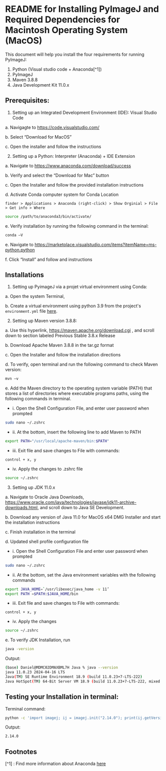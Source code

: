  # README for Installing PyImageJ and Required Dependencies for Macintosh Operating System (MacOS) 
  
This document will help you install the four requirements for running PyImageJ: 

1. Python (Visual studio code + Anaconda[^1]) 
2. PyImageJ 
3. Maven 3.8.8 
4. Java Development Kit 11.0.x 

 
## Prerequisites:  

1. Setting up an Integrated Development Environment (IDE): Visual Studio Code 

a. Navigagte to https://code.visualstudio.com/

b. Select “Download for MacOS”

c. Open the installer and follow the instructions 
 


2. Setting up a Python:  Interpreter (Anaconda) + IDE Extension  

a. Navigate to https://www.anaconda.com/download/success  

b. Verify and select the “Download for Mac” button  


c. Open the Installer and follow the provided installation instructions  

d. Activate Conda  computer system for Conda Location
```text
finder > Applications > Anaconda (right-click) > Show Orginial > File > Get info > Where
```

```bash
source /path/to/anaconda3/bin/activate/
```

e. Verify installation by running the following command in the terminal:  

```bash 
conda –V 
```

e. Navigate to https://marketplace.visualstudio.com/items?itemName=ms-python.python 

f. Click “Install” and follow and instructions  
 


## Installations 

1. Setting up PyimageJ via a projet virtual environment using Conda: 

a. Open the system Terminal, 

b. Create a virtual environment using python 3.9 from the project's `environment.yml` file [here](/env/environment_setup.md).
 

2. Setting up Maven version 3.8.8:

a. Use this hyperlink, https://maven.apache.org/download.cgi , and scroll down to section labeled Previous Stable 3.8.x Release 

b. Download Apache Maven 3.8.8 in the tar.gz format  

c. Open the Installer and follow the installation directions 

d. To verify, open terminal and run the following command to check Maven version: 
```bash 
mvn –v
```
e. Add the Maven directory to the operating system variable (PATH) that stores a list of directories where executable programs paths, using the following commands in terminal.  
- i. Open the Shell Configuration File, and enter user password when prompted 

```bash  
sudo nano ~/.zshrc
```
- ii. At the bottom, insert the following line to add Maven to PATH 
```bash 
export PATH="/usr/local/apache-maven/bin:$PATH" 
 ``` 

- iii. Exit file and save changes to File with commands:
```
control + x, y 
```

- iv. Apply the changes to .zshrc file 

```bash  
source ~/.zshrc
```

 

3. Setting up JDK 11.0.x 

a. Navigate to Oracle Java Downloads,  https://www.oracle.com/java/technologies/javase/jdk11-archive-downloads.html, and scroll down to Java SE Development. 

b. Download any version of Java 11.0 for MacOS x64 DMG 
Installer and start the installation instructions 

c. Finish installation in the terminal 

d. Updated shell profile configuration file 
- i. Open the Shell Configuration File and enter user password when prompted 

```bash 
sudo nano ~/.zshrc 
``` 

- ii. At the bottom,  set the Java environment variables with the following commands  
```bash  
export JAVA_HOME=`/usr/libexec/java_home -v 11’ 
export PATH =$PATH:$JAVA_HOME/bin 
``` 

- iii. Exit file and save changes to File with commands: 
```text
control + x, y 
```

- iv. Apply the changes 
```bash 
source ~/.zshrc
```

e. To verify JDK Installation, run 
```bash  
java -version
```
Output:

```bash 
(base) Daniel@MDMC02DMAXBML7H Java % java --version 
java 11.0.23 2024-04-16 LTS    
Java(TM) SE Runtime Environment 18.9 (build 11.0.23+7-LTS-222)    
Java HotSpot(TM) 64-Bit Server VM 18.9 (build 11.0.23+7-LTS-222, mixed mode)
```


 
## Testing your Installation in terminal:  

Terminal command:
```bash 
python -c 'import imagej; ij = imagej.init("2.14.0"); print(ij.getVersion())' 
```

Output:
```bash
2.14.0  
```



## Footnotes
[^1] : Find more information about Anaconda [here](https://freelearning.anaconda.cloud/get-started-with-anaconda)
